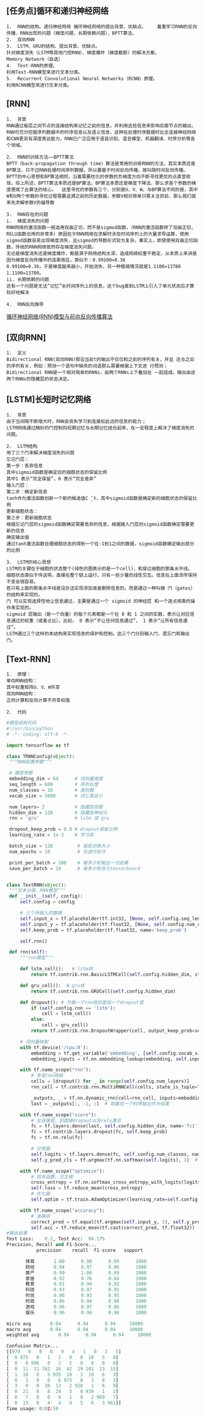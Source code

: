 [任务点]循环和递归神经网络
---

    1.  RNN的结构。递归神经网络 循环神经网络的提出背景、优缺点。    着重学习RNN的反向传播、RNN出现的问题（梯度问题、长期依赖问题）、BPTT算法。
    2.  双向RNN
    3.  LSTM、GRU的结构、提出背景、优缺点。
    针对梯度消失（LSTM等其他门控RNN）、梯度爆炸（梯度截断）的解决方案。
    Memory Network（自选）
    4.  Text-RNN的原理。
    利用Text-RNN模型来进行文本分类。
    5.  Recurrent Convolutional Neural Networks（RCNN）原理。
    利用RCNN模型来进行文本分类。

[RNN]
---
    1.  背景
    RNN通过每层之间节点的连接结构来记忆之前的信息，并利用这些信息来影响后面节点的输出。RNN可充分挖掘序列数据中的时序信息以及语义信息，这种在处理时序数据时比全连接神经网络和CNN更具有深度表达能力，RNN已广泛应用于语音识别、语言模型、机器翻译、时序分析等各个领域。
    
    2.  RNN的训练方法——BPTT算法
    BPTT（back-propagation through time）算法是常用的训练RNN的方法，其实本质还是BP算法，只不过RNN处理时间序列数据，所以要基于时间反向传播，故叫随时间反向传播。BPTT的中心思想和BP算法相同，沿着需要优化的参数的负梯度方向不断寻找更优的点直至收敛。综上所述，BPTT算法本质还是BP算法，BP算法本质还是梯度下降法，那么求各个参数的梯度便成了此算法的核心。  这里寻优的参数有三个，分别是U、V、W。与BP算法不同的是，其中W和U两个参数的寻优过程需要追溯之前的历史数据，参数V相对简单只需关注目前，那么我们就来先求解参数V的偏导数
    
    3.  RNN存在的问题
    i.  梯度消失的问题
    RNN网络的激活函数一般选用双曲正切，而不是sigmod函数，（RNN的激活函数除了双曲正切，RELU函数也用的非常多）原因在于RNN网络在求解时涉及时间序列上的大量求导运算，使用sigmod函数容易出现梯度消失，且sigmod的导数形式较为复杂。事实上，即使使用双曲正切函数，传统的RNN网络依然存在梯度消失问题。
    无论是梯度消失还是梯度爆炸，都是源于网络结构太深，造成网络权重不稳定，从本质上来讲是因为梯度反向传播中的连乘效应，类似于：0.99100=0.36
    0.99100=0.36，于是梯度越来越小，开始消失，另一种极端情况就是1.1100=13780    1.1100=13780。
    ii. 长期依赖的问题
    还有一个问题是无法“记忆”长时间序列上的信息，这个bug直到LSTM上引入了单元状态后才算较好地解决

    4.  RNN反向推导
   [循环神经网络(RNN)模型与前向反向传播算法](https://blog.csdn.net/anshuai_aw1/article/details/85163572)

[双向RNN]
---
    1.  定义
    Bidirectional RNN(双向RNN)假设当前t的输出不仅仅和之前的序列有关，并且 还与之后的序列有关，例如：预测一个语句中缺失的词语那么需要根据上下文进 行预测；Bidirectional RNN是一个相对简单的RNNs，由两个RNNs上下叠加在 一起组成。输出由这两个RNNs的隐藏层的状态决定。
    

[LSTM]长短时记忆网络
---
    1.  背景
    由于当间隔不断增大时，RNN会丧失学习到连接如此远的信息的能力；
    LSTM网络通过精妙的门控制将短期记忆与长期记忆结合起来，在一定程度上解决了梯度消失的问题。
    
    2.  LSTM结构
    用了三个门来解决梯度消失的问题
    忘记门层：
    第一步：丢弃信息
    其中sigmoid函数是确定旧的细胞状态的保留比例
    其中1 表示“完全保留”，0 表示“完全舍弃”
    输入门层：
    第二步：确定新信息
    tanh作为激活函数创新一个新的候选值C ̃_t，其中sigmoid函数是确定新的细胞状态的保留比例
    更新细胞状态：
    第三步：更新细胞状态
    根据忘记门层的sigmoid函数确定需要丢弃的信息，根据输入门层的sigmoid函数确定需要更新的信息
    确定输出值
    通过tanh激活函数处理细胞状态的得到一个在-1到1之间的数据，sigmoid函数确定输出部分的比例
    
    3.  LSTM的核心思想
    LSTM的关键在于细胞的状态整个(绿色的图表示的是一个cell)，和穿过细胞的那条水平线。
    细胞状态类似于传送带。直接在整个链上运行，只有一些少量的线性交互。信息在上面流传保持不变会很容易。
    若只有上面的那条水平线是没办法实现添加或者删除信息的。而是通过一种叫做 门（gates） 的结构来实现的。
    门 可以实现选择性地让信息通过，主要是通过一个 sigmoid 的神经层 和一个逐点相乘的操作来实现的。
    sigmoid 层输出（是一个向量）的每个元素都是一个在 0 和 1 之间的实数，表示让对应信息通过的权重（或者占比）。比如， 0 表示“不让任何信息通过”， 1 表示“让所有信息通过”。
    LSTM通过三个这样的本结构来实现信息的保护和控制。这三个门分别输入门、遗忘门和输出门。

[Text-RNN]
---
    1.  原理：
    单向RNN结构：
    其中权重矩阵U、V、W共享
    双向RNN结构：
    正向计算和反向计算不共享权值
    
    2.  代码
   ```python
#模型结构代码
#!/usr/bin/python
# -*- coding: utf-8 -*-

import tensorflow as tf

class TRNNConfig(object):
    """RNN配置参数"""

    # 模型参数
    embedding_dim = 64      # 词向量维度
    seq_length = 600        # 序列长度
    num_classes = 10        # 类别数
    vocab_size = 5000       # 词汇表达小

    num_layers= 2           # 隐藏层层数
    hidden_dim = 128        # 隐藏层神经元
    rnn = 'gru'             # lstm 或 gru

    dropout_keep_prob = 0.8 # dropout保留比例
    learning_rate = 1e-3    # 学习率

    batch_size = 128         # 每批训练大小
    num_epochs = 10          # 总迭代轮次

    print_per_batch = 100    # 每多少轮输出一次结果
    save_per_batch = 10      # 每多少轮存入tensorboard


class TextRNN(object):
    """文本分类，RNN模型"""
    def __init__(self, config):
        self.config = config

        # 三个待输入的数据
        self.input_x = tf.placeholder(tf.int32, [None, self.config.seq_length], name='input_x')
        self.input_y = tf.placeholder(tf.float32, [None, self.config.num_classes], name='input_y')
        self.keep_prob = tf.placeholder(tf.float32, name='keep_prob')

        self.rnn()

    def rnn(self):
        """rnn模型"""

        def lstm_cell():   # lstm核
            return tf.contrib.rnn.BasicLSTMCell(self.config.hidden_dim, state_is_tuple=True)

        def gru_cell():  # gru核
            return tf.contrib.rnn.GRUCell(self.config.hidden_dim)

        def dropout(): # 为每一个rnn核后面加一个dropout层
            if (self.config.rnn == 'lstm'):
                cell = lstm_cell()
            else:
                cell = gru_cell()
            return tf.contrib.rnn.DropoutWrapper(cell, output_keep_prob=self.keep_prob)

        # 词向量映射
        with tf.device('/cpu:0'):
            embedding = tf.get_variable('embedding', [self.config.vocab_size, self.config.embedding_dim])
            embedding_inputs = tf.nn.embedding_lookup(embedding, self.input_x)

        with tf.name_scope("rnn"):
            # 多层rnn网络
            cells = [dropout() for _ in range(self.config.num_layers)]
            rnn_cell = tf.contrib.rnn.MultiRNNCell(cells, state_is_tuple=True)

            _outputs, _ = tf.nn.dynamic_rnn(cell=rnn_cell, inputs=embedding_inputs, dtype=tf.float32)
            last = _outputs[:, -1, :]  # 取最后一个时序输出作为结果

        with tf.name_scope("score"):
            # 全连接层，后面接dropout以及relu激活
            fc = tf.layers.dense(last, self.config.hidden_dim, name='fc1')
            fc = tf.contrib.layers.dropout(fc, self.keep_prob)
            fc = tf.nn.relu(fc)

            # 分类器
            self.logits = tf.layers.dense(fc, self.config.num_classes, name='fc2')
            self.y_pred_cls = tf.argmax(tf.nn.softmax(self.logits), 1)  # 预测类别

        with tf.name_scope("optimize"):
            # 损失函数，交叉熵
            cross_entropy = tf.nn.softmax_cross_entropy_with_logits(logits=self.logits, labels=self.input_y)
            self.loss = tf.reduce_mean(cross_entropy)
            # 优化器
            self.optim = tf.train.AdamOptimizer(learning_rate=self.config.learning_rate).minimize(self.loss)

        with tf.name_scope("accuracy"):
            # 准确率
            correct_pred = tf.equal(tf.argmax(self.input_y, 1), self.y_pred_cls)
            self.acc = tf.reduce_mean(tf.cast(correct_pred, tf.float32))
#输出结果
Test Loss:    0.2, Test Acc:  94.17%
Precision, Recall and F1-Score...
              precision    recall  f1-score   support

          体育       1.00      0.98      0.99      1000
          财经       0.94      0.97      0.96      1000
          房产       0.99      1.00      0.99      1000
          家居       0.92      0.76      0.84      1000
          教育       0.91      0.94      0.92      1000
          科技       0.93      0.97      0.95      1000
          时尚       0.96      0.93      0.95      1000
          时政       0.86      0.94      0.90      1000
          游戏       0.96      0.97      0.96      1000
          娱乐       0.96      0.96      0.96      1000

   micro avg       0.94      0.94      0.94     10000
   macro avg       0.94      0.94      0.94     10000
weighted avg       0.94      0.94      0.94     10000

Confusion Matrix...
[[979   0   0   0   9   4   1   0   2   5]
 [  0 975   0   1   1   0   0  18   5   0]
 [  0   0 996   0   2   2   0   0   0   0]
 [  0  11  11 762  26  42  19 101  13  15]
 [  1  10   0   5 935  18   3  19   6   3]
 [  0   1   0   6   6 973   0   3   8   3]
 [  3   0   0  38  13   2 928   1   6   9]
 [  0  21   0   8  24   5   0 939   1   2]
 [  0   7   0   0   6   1   8   2 969   7]
 [  0  13   0   4   4   4   5   6   3 961]]
Time usage: 0:02:58

   ```